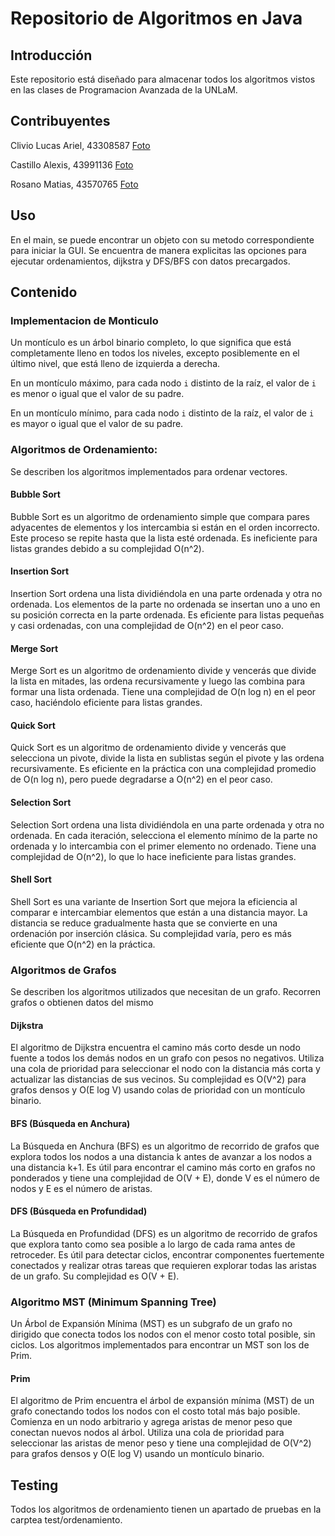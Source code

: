 # Repositorio de Algoritmos en Java

## Introducción
Este repositorio está diseñado para almacenar todos los algoritmos vistos en las clases de Programacion Avanzada de la UNLaM.

## Contribuyentes
Clivio Lucas Ariel, 43308587  [Foto](https://upload.wikimedia.org/wikipedia/commons/d/d9/Edsger_Wybe_Dijkstra.jpg)

Castillo Alexis, 43991136  [Foto](https://upload.wikimedia.org/wikipedia/commons/e/e8/Lc3_2018_%28263682303%29_%28cropped%29.jpeg)

Rosano Matias, 43570765 [Foto](https://pbs.twimg.com/profile_images/102914807/ivar_400x400.jpg)

## Uso
En el main, se puede encontrar un objeto con su metodo correspondiente para iniciar la GUI.
Se encuentra de manera explicitas las opciones para ejecutar ordenamientos, dijkstra y DFS/BFS con datos precargados.

## Contenido

### Implementacion de Monticulo
Un montículo es un árbol binario completo, lo que significa que está completamente lleno en todos los niveles, excepto posiblemente en el último nivel, que está lleno de izquierda a derecha. 

En un montículo máximo, para cada nodo `i` distinto de la raíz, el valor de `i` es menor o igual que el valor de su padre. 

En un montículo mínimo, para cada nodo `i` distinto de la raíz, el valor de `i` es mayor o igual que el valor de su padre.

### Algoritmos de Ordenamiento:
Se describen los algoritmos implementados para ordenar vectores.

#### Bubble Sort
Bubble Sort es un algoritmo de ordenamiento simple que compara pares adyacentes de elementos y los intercambia si están en el orden incorrecto. 
Este proceso se repite hasta que la lista esté ordenada. Es ineficiente para listas grandes debido a su complejidad O(n^2).

#### Insertion Sort
Insertion Sort ordena una lista dividiéndola en una parte ordenada y otra no ordenada. 
Los elementos de la parte no ordenada se insertan uno a uno en su posición correcta en la parte ordenada. 
Es eficiente para listas pequeñas y casi ordenadas, con una complejidad de O(n^2) en el peor caso.

#### Merge Sort
Merge Sort es un algoritmo de ordenamiento divide y vencerás que divide la lista en mitades, las ordena recursivamente y luego las combina para formar una lista ordenada. 
Tiene una complejidad de O(n log n) en el peor caso, haciéndolo eficiente para listas grandes.

#### Quick Sort
Quick Sort es un algoritmo de ordenamiento divide y vencerás que selecciona un pivote, divide la lista en sublistas según el pivote y las ordena recursivamente. 
Es eficiente en la práctica con una complejidad promedio de O(n log n), pero puede degradarse a O(n^2) en el peor caso.

#### Selection Sort
Selection Sort ordena una lista dividiéndola en una parte ordenada y otra no ordenada. 
En cada iteración, selecciona el elemento mínimo de la parte no ordenada y lo intercambia con el primer elemento no ordenado. 
Tiene una complejidad de O(n^2), lo que lo hace ineficiente para listas grandes.

#### Shell Sort
Shell Sort es una variante de Insertion Sort que mejora la eficiencia al comparar e intercambiar elementos que están a una distancia mayor. 
La distancia se reduce gradualmente hasta que se convierte en una ordenación por inserción clásica. 
Su complejidad varía, pero es más eficiente que O(n^2) en la práctica.

### Algoritmos de Grafos
Se describen los algoritmos utilizados que necesitan de un grafo. Recorren grafos o obtienen datos del mismo

#### Dijkstra
El algoritmo de Dijkstra encuentra el camino más corto desde un nodo fuente a todos los demás nodos en un grafo con pesos no negativos. 
Utiliza una cola de prioridad para seleccionar el nodo con la distancia más corta y actualizar las distancias de sus vecinos. 
Su complejidad es O(V^2) para grafos densos y O(E log V) usando colas de prioridad con un montículo binario.

#### BFS (Búsqueda en Anchura)
La Búsqueda en Anchura (BFS) es un algoritmo de recorrido de grafos que explora todos los nodos a una distancia k antes de avanzar a los nodos a una distancia k+1. 
Es útil para encontrar el camino más corto en grafos no ponderados y tiene una complejidad de O(V + E), donde V es el número de nodos y E es el número de aristas.

#### DFS (Búsqueda en Profundidad)
La Búsqueda en Profundidad (DFS) es un algoritmo de recorrido de grafos que explora tanto como sea posible a lo largo de cada rama antes de retroceder. 
Es útil para detectar ciclos, encontrar componentes fuertemente conectados y realizar otras tareas que requieren explorar todas las aristas de un grafo. Su complejidad es O(V + E).

### Algoritmo MST (Minimum Spanning Tree)

Un Árbol de Expansión Mínima (MST) es un subgrafo de un grafo no dirigido que conecta todos los nodos con el menor costo total posible, sin ciclos. 
Los algoritmos implementados para encontrar un MST son los de Prim.

#### Prim
El algoritmo de Prim encuentra el árbol de expansión mínima (MST) de un grafo conectando todos los nodos con el costo total más bajo posible. 
Comienza en un nodo arbitrario y agrega aristas de menor peso que conectan nuevos nodos al árbol. 
Utiliza una cola de prioridad para seleccionar las aristas de menor peso y tiene una complejidad de O(V^2) para grafos densos y O(E log V) usando un montículo binario.

## Testing
Todos los algoritmos de ordenamiento tienen un apartado de pruebas en la carptea test/ordenamiento.
